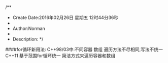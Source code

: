 /**
* Create Date:2016年02月26日 星期五 12时44分36秒
* 
* Author:Norman
* 
* Description: 
*/

####for循环新用法:
    C++98/03中:不同容器 数组 遍历方法不尽相同,写法不统一
    C++11 基于范围for循环统一 简洁方式来遍历容器和数组


